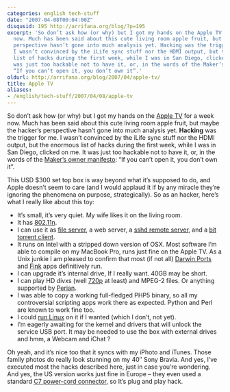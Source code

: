 ```yaml
---
categories: english tech-stuff
date: "2007-04-08T00:04:00Z"
disqusid: 195 http://arrifana.org/blog/?p=195
excerpt: 'So don’t ask how (or why) but I got my hands on the Apple TV for a week
  now. Much has been said about this cute living room apple fruit, but maybe the hacker’s
  perspective hasn’t gone into much analysis yet. Hacking was the trigger for me.
  I wasn’t convinced by the iLife sync stuff nor the HDMI output, but the enormous
  list of hacks during the first week, while I was in San Diego, clicked on me. It
  was just too hackable not to have it, or, in the words of the Maker’s owner manifesto:
  “If you can’t open it, you don’t own it”.'
oldurl: http://arrifana.org/blog/2007/04/apple-tv/
title: Apple TV
aliases:
- /english/tech-stuff/2007/04/08/apple-tv
---
```


So don’t ask how (or why) but I got my hands on the [Apple TV][1] for a week now. Much has been said about this cute living room apple fruit, but maybe the hacker’s perspective hasn’t gone into much analysis yet. **Hacking** was the trigger for me. I wasn’t convinced by the iLife sync stuff nor the HDMI output, but the enormous list of hacks during the first week, while I was in San Diego, clicked on me. It was just too hackable not to have it, or, in the words of the [Maker’s owner manifesto][2]: “If you can’t open it, you don’t own it”.

This USD $300 set top box is way beyond what it’s supposed to do, and Apple doesn’t seem to care (and I would applaud it if by any miracle they’re ignoring the phenomena on purpose, strategically). So as an hacker, here’s what I really like about this toy:

 * It’s small, it’s very quiet. My wife likes it on the living room.
 * It has [802.11n][3].
 * I can use it as [file server][4], a web server, a [sshd remote server][5], and a [bit torrent client][6].
 * It runs on Intel with a stripped down version of OSX. Most software I’m able to compile on my MacBook Pro, runs just fine on the Apple TV. As a Unix junkie I am pleased to confirm that most (if not all) [Darwin Ports][7] and [Fink][8] apps definitively run.
 * I can upgrade it’s internal drive, If I really want. 40GB may be short.
 * I can play HD divxs (well [720p][9] at least) and MPEG-2 files. Or anything supported by [Perian][10].
 * I was able to copy a working full-fledged PHP5 binary, so all my controversial scripting apps work there as expected. Python and Perl are known to work fine too.
 * I could [run Linux][11] on it if I wanted (which I don’t, not yet).
 * I’m eagerly awaiting for the kernel and drivers that will unlock the service USB port. It may be needed to use the box with external drives and hmm, a Webcam and iChat ?

Oh yeah, and it’s nice too that it syncs with my iPhoto and iTunes. Those family photos do really look stunning on my 40″ Sony Bravia. And yes, I’ve executed most the hacks described here, just in case you’re wondering. And yes, the US version works just fine in Europe – they even used a standard [C7 power-cord connector][12], so It’s plug and play hack.

[1]: http://www.apple.com/appletv/
[2]: http://www.makezine.com/blog/archive/2006/11/owners_manifest.html
[3]: http://www.apple.com/wireless/80211/
[4]: http://wiki.awkwardtv.org/wiki/Enable_AFP_Server
[5]: http://www.appletvhacks.net/2007/03/24/enable-ssh-and-afp-on-your-apple-tv/
[6]: http://i.am.politicallydisturbed.com/drupal/node/31
[7]: http://www.macports.org/
[8]: http://finkproject.org/
[9]: http://en.wikipedia.org/wiki/720p
[10]: http://perian.org/
[11]: http://www.mactel-linux.org/wiki/AppleTV
[12]: http://en.wikipedia.org/wiki/IEC_connector